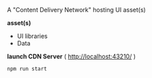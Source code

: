 A "Content Delivery Network" hosting UI asset(s)

**asset(s)**
* UI libraries
* Data

**launch CDN Server**  ( [http://localhost:43210/](http://localhost:43210/) )
```bash
npm run start
```
